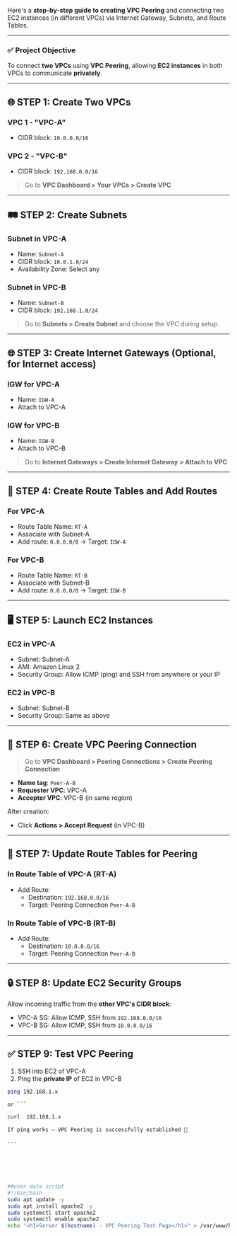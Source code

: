 Here's a **step-by-step guide to creating VPC Peering** and connecting two EC2 instances (in different VPCs) via Internet Gateway, Subnets, and Route Tables.

---

### ✅ **Project Objective**
To connect **two VPCs** using **VPC Peering**, allowing **EC2 instances** in both VPCs to communicate **privately**.

---

## 🌐 STEP 1: Create Two VPCs

### VPC 1 - "VPC-A"
- CIDR block: `10.0.0.0/16`

### VPC 2 - "VPC-B"
- CIDR block: `192.168.0.0/16`

> Go to **VPC Dashboard > Your VPCs > Create VPC**

---

## 🛤️ STEP 2: Create Subnets

### Subnet in VPC-A
- Name: `Subnet-A`
- CIDR block: `10.0.1.0/24`
- Availability Zone: Select any

### Subnet in VPC-B
- Name: `Subnet-B`
- CIDR block: `192.168.1.0/24`

> Go to **Subnets > Create Subnet** and choose the VPC during setup.

---

## 🌐 STEP 3: Create Internet Gateways (Optional, for Internet access)

### IGW for VPC-A
- Name: `IGW-A`
- Attach to VPC-A

### IGW for VPC-B
- Name: `IGW-B`
- Attach to VPC-B

> Go to **Internet Gateways > Create Internet Gateway > Attach to VPC**

---

## 📑 STEP 4: Create Route Tables and Add Routes

### For VPC-A
- Route Table Name: `RT-A`
- Associate with Subnet-A
- Add route: `0.0.0.0/0` → Target: `IGW-A`

### For VPC-B
- Route Table Name: `RT-B`
- Associate with Subnet-B
- Add route: `0.0.0.0/0` → Target: `IGW-B`

---

## 🖥️ STEP 5: Launch EC2 Instances

### EC2 in VPC-A
- Subnet: Subnet-A
- AMI: Amazon Linux 2
- Security Group: Allow ICMP (ping) and SSH from anywhere or your IP

### EC2 in VPC-B
- Subnet: Subnet-B
- Security Group: Same as above

---

## 🔗 STEP 6: Create VPC Peering Connection

> Go to **VPC Dashboard > Peering Connections > Create Peering Connection**

- **Name tag**: `Peer-A-B`
- **Requester VPC**: VPC-A
- **Accepter VPC**: VPC-B (in same region)

After creation:
- Click **Actions > Accept Request** (in VPC-B)

---

## 📑 STEP 7: Update Route Tables for Peering

### In Route Table of VPC-A (RT-A)
- Add Route:
  - Destination: `192.168.0.0/16`
  - Target: Peering Connection `Peer-A-B`

### In Route Table of VPC-B (RT-B)
- Add Route:
  - Destination: `10.0.0.0/16`
  - Target: Peering Connection `Peer-A-B`

---

## 🔒 STEP 8: Update EC2 Security Groups

Allow incoming traffic from the **other VPC's CIDR block**:

- VPC-A SG: Allow ICMP, SSH from `192.168.0.0/16`
- VPC-B SG: Allow ICMP, SSH from `10.0.0.0/16`

---

## ✅ STEP 9: Test VPC Peering

1. SSH into EC2 of VPC-A
2. Ping the **private IP** of EC2 in VPC-B

```bash
ping 192.168.1.x

or ```

curl  192.168.1.x

If ping works — VPC Peering is successfully established 🎉

---






##user data script
#!/bin/bash
sudo apt update -y
sudo apt install apache2 -y
sudo systemctl start apache2
sudo systemctl enable apache2
echo "<h1>Server $(hostname) - VPC Peering Test Page</h1>" > /var/www/html/index.html

